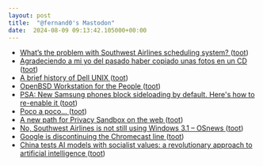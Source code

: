 ```yaml
---
layout: post
title:  "@fernand0's Mastodon"
date:  2024-08-09 09:13:42.105000+00:00
---
```

*  [What’s the problem with Southwest Airlines scheduling system? ](https://www.dallasnews.com/business/airlines/2022/12/30/whats-the-problem-with-southwest-airlines-scheduling-system) ([toot](https://mastodon.social/@fernand0/112931295861640528))
*  [Agradeciendo a mi yo del pasado haber copiado unas fotos en un CD ](https://mastodon.social/@fernand0/112931287065977630) ([toot](https://mastodon.social/@fernand0/112931287065977630))
*  [A brief history of Dell UNIX ](https://notes.technologists.com/notes/2008/01/10/a-brief-history-of-dell-unix) ([toot](https://mastodon.social/@fernand0/112931186913372410))
*  [OpenBSD Workstation for the People ](https://www.tumfatig.net/2024/openbsd-workstation-for-the-people) ([toot](https://mastodon.social/@fernand0/112930132262688583))
*  [PSA: New Samsung phones block sideloading by default. Here's how to re-enable it ](https://www.androidauthority.com/enable-sideloading-one-ui-6-1-1-3463446) ([toot](https://mastodon.social/@fernand0/112929399878258047))
*  [Poco a poco… ](https://avecesunafoto.wordpress.com/2024/08/07/poco-a-poco-2) ([toot](https://mastodon.social/@fernand0/112927643545439229))
*  [A new path for Privacy Sandbox on the web ](https://privacysandbox.com/news/privacy-sandbox-update) ([toot](https://mastodon.social/@fernand0/112927566957452814))
*  [No, Southwest Airlines is not still using Windows 3.1  –  OSnews ](https://www.osnews.com/story/140301/no-southwest-airlines-is-not-still-using-windows-3-1) ([toot](https://mastodon.social/@fernand0/112927419621292409))
*  [Google is discontinuing the Chromecast line ](https://www.theverge.com/2024/8/6/24214471/google-chromecast-line-discontinue) ([toot](https://mastodon.social/@fernand0/112927111405023142))
*  [China tests AI models with socialist values: a revolutionary approach to artificial intelligence ](https://www.thenational-somaliland.com/china-tests-ai-models-with-socialist-values-a-revolutionary-approach-to-artificial-intelligence) ([toot](https://mastodon.social/@fernand0/112926864556616273))
